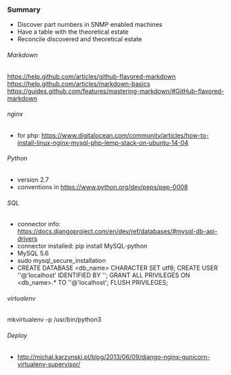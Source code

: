 ### Summary
- Discover part numbers in SNMP enabled machines
- Have a table with the theoretical estate
- Reconcile discovered and theoretical estate


###### Markdown
https://help.github.com/articles/github-flavored-markdown
https://help.github.com/articles/markdown-basics
https://guides.github.com/features/mastering-markdown/#GitHub-flavored-markdown

###### nginx
- for php: https://www.digitalocean.com/community/articles/how-to-install-linux-nginx-mysql-php-lemp-stack-on-ubuntu-14-04

###### Python
- version 2.7
- conventions in https://www.python.org/dev/peps/pep-0008

###### SQL
- connector info: https://docs.djangoproject.com/en/dev/ref/databases/#mysql-db-api-drivers
- connector installed: pip install MySQL-python
- MySQL 5.6
- sudo mysql_secure_installation 
-   CREATE DATABASE <db_name> CHARACTER SET utf8;
    CREATE USER '<user>'@'localhost' IDENTIFIED BY '<password>';
    GRANT ALL PRIVILEGES ON <db_name>.* TO '<user>'@'localhost';
    FLUSH PRIVILEGES;

###### virtualenv
mkvirtualenv -p /usr/bin/python3 <environment>

###### Deploy
- http://michal.karzynski.pl/blog/2013/06/09/django-nginx-gunicorn-virtualenv-supervisor/
